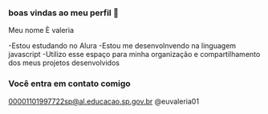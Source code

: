 ### boas vindas ao meu perfil 💙

Meu nome È valeria 

-Estou estudando no Alura
-Estou me desenvolnvendo na linguagem javascript
-Utilizo esse espaço para minha organização e compartilhamento dos meus projetos desenvolvidos 

### Você entra em contato comigo 

00001101997722sp@al.educacao.sp.gov.br
@euvaleria01
